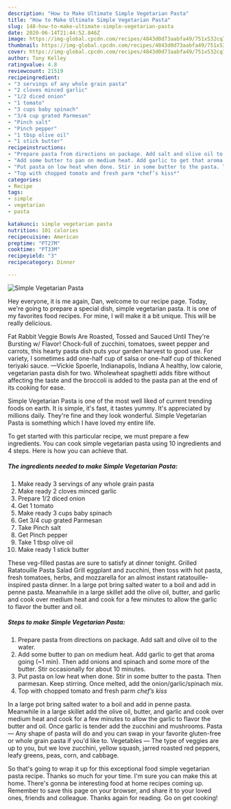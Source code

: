```yaml
---
description: "How to Make Ultimate Simple Vegetarian Pasta"
title: "How to Make Ultimate Simple Vegetarian Pasta"
slug: 148-how-to-make-ultimate-simple-vegetarian-pasta
date: 2020-06-14T21:44:52.846Z
image: https://img-global.cpcdn.com/recipes/4843d0d73aabfa49/751x532cq70/simple-vegetarian-pasta-recipe-main-photo.jpg
thumbnail: https://img-global.cpcdn.com/recipes/4843d0d73aabfa49/751x532cq70/simple-vegetarian-pasta-recipe-main-photo.jpg
cover: https://img-global.cpcdn.com/recipes/4843d0d73aabfa49/751x532cq70/simple-vegetarian-pasta-recipe-main-photo.jpg
author: Tony Kelley
ratingvalue: 4.8
reviewcount: 21519
recipeingredient:
- "3 servings of any whole grain pasta"
- "2 cloves minced garlic"
- "1/2 diced onion"
- "1 tomato"
- "3 cups baby spinach"
- "3/4 cup grated Parmesan"
- "Pinch salt"
- "Pinch pepper"
- "1 tbsp olive oil"
- "1 stick butter"
recipeinstructions:
- "Prepare pasta from directions on package. Add salt and olive oil to the water."
- "Add some butter to pan on medium heat. Add garlic to get that aroma going (~1 min). Then add onions and spinach and some more of the butter. Stir occasionally for about 10 minutes."
- "Put pasta on low heat when done. Stir in some butter to the pasta. Then parmesan. Keep stirring. Once melted, add the onion/garlic/spinach mix."
- "Top with chopped tomato and fresh parm *chef’s kiss*"
categories:
- Recipe
tags:
- simple
- vegetarian
- pasta

katakunci: simple vegetarian pasta 
nutrition: 101 calories
recipecuisine: American
preptime: "PT27M"
cooktime: "PT33M"
recipeyield: "3"
recipecategory: Dinner

---
```



![Simple Vegetarian Pasta](https://img-global.cpcdn.com/recipes/4843d0d73aabfa49/751x532cq70/simple-vegetarian-pasta-recipe-main-photo.jpg)

Hey everyone, it is me again, Dan, welcome to our recipe page. Today, we're going to prepare a special dish, simple vegetarian pasta. It is one of my favorites food recipes. For mine, I will make it a bit unique. This will be really delicious.

Fat Rabbit Veggie Bowls Are Roasted, Tossed and Sauced Until They&#39;re Bursting w/ Flavor! Chock-full of zucchini, tomatoes, sweet pepper and carrots, this hearty pasta dish puts your garden harvest to good use. For variety, I sometimes add one-half cup of salsa or one-half cup of thickened teriyaki sauce. —Vickie Spoerle, Indianapolis, Indiana A healthy, low calorie, vegetarian pasta dish for two. Wholewheat spaghetti adds fibre without affecting the taste and the broccoli is added to the pasta pan at the end of its cooking for ease.

Simple Vegetarian Pasta is one of the most well liked of current trending foods on earth. It is simple, it's fast, it tastes yummy. It's appreciated by millions daily. They're fine and they look wonderful. Simple Vegetarian Pasta is something which I have loved my entire life.


To get started with this particular recipe, we must prepare a few ingredients. You can cook simple vegetarian pasta using 10 ingredients and 4 steps. Here is how you can achieve that.

<!--inarticleads1-->

##### The ingredients needed to make Simple Vegetarian Pasta:

1. Make ready 3 servings of any whole grain pasta
1. Make ready 2 cloves minced garlic
1. Prepare 1/2 diced onion
1. Get 1 tomato
1. Make ready 3 cups baby spinach
1. Get 3/4 cup grated Parmesan
1. Take Pinch salt
1. Get Pinch pepper
1. Take 1 tbsp olive oil
1. Make ready 1 stick butter


These veg-filled pastas are sure to satisfy at dinner tonight. Grilled Ratatouille Pasta Salad Grill eggplant and zucchini, then toss with hot pasta, fresh tomatoes, herbs, and mozzarella for an almost instant ratatouille-inspired pasta dinner. In a large pot bring salted water to a boil and add in penne pasta. Meanwhile in a large skillet add the olive oil, butter, and garlic and cook over medium heat and cook for a few minutes to allow the garlic to flavor the butter and oil. 

<!--inarticleads2-->

##### Steps to make Simple Vegetarian Pasta:

1. Prepare pasta from directions on package. Add salt and olive oil to the water.
1. Add some butter to pan on medium heat. Add garlic to get that aroma going (~1 min). Then add onions and spinach and some more of the butter. Stir occasionally for about 10 minutes.
1. Put pasta on low heat when done. Stir in some butter to the pasta. Then parmesan. Keep stirring. Once melted, add the onion/garlic/spinach mix.
1. Top with chopped tomato and fresh parm *chef’s kiss*


In a large pot bring salted water to a boil and add in penne pasta. Meanwhile in a large skillet add the olive oil, butter, and garlic and cook over medium heat and cook for a few minutes to allow the garlic to flavor the butter and oil. Once garlic is tender add the zucchini and mushrooms. Pasta — Any shape of pasta will do and you can swap in your favorite gluten-free or whole grain pasta if you&#39;d like to. Vegetables — The type of veggies are up to you, but we love zucchini, yellow squash, jarred roasted red peppers, leafy greens, peas, corn, and cabbage. 

So that's going to wrap it up for this exceptional food simple vegetarian pasta recipe. Thanks so much for your time. I'm sure you can make this at home. There's gonna be interesting food at home recipes coming up. Remember to save this page on your browser, and share it to your loved ones, friends and colleague. Thanks again for reading. Go on get cooking!
